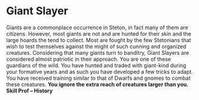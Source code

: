 Giant Slayer
============

Giants are a commonplace occurrence in Steton, in fact many of them are citizens. However, most giants are not and are hunted for their skin and the large hoards the tend to collect. Most are fought by the few Stetonians that wish to test themselves against the might of such cunning and organized creatures. Considering that many giants turn to banditry, Giant Slayers are considered almost patriotic in their approach.  You are one of these guardians of the wild. You have hunted and traded with giant-kind during your formative years and as such you have developed a few tricks to adapt.  You have received training similar to that of Dwarfs and gnomes to combat these creatures. **You ignore the extra reach of creatures larger than you.  Skill Prof – History**
